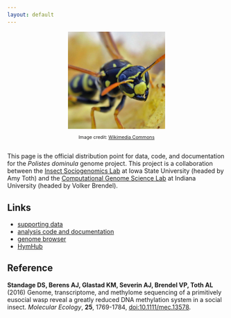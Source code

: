 ```yaml
---
layout: default
---
```


<div style="text-align: center; margin: 0 auto 2em auto">
  <img alt="European paper wasp" src="pdom.jpg" style="height: 16em" /><br />
  <p style="font-size: 8pt;">Image credit: <a href="http://commons.wikimedia.org/wiki/File:Polistes_dominulus_(%3Dgallicus)_-_head_(2005-10).jpg">Wikimedia Commons</a></p>
</div>

This page is the official distribution point for data, code, and documentation for the *Polistes dominula* genome project.
This project is a collaboration between the [Insect Sociogenomics Lab][tothlab] at Iowa State University (headed by Amy Toth) and the [Computational Genome Science Lab][brendelgroup] at Indiana University (headed by Volker Brendel).

## Links

- [supporting data](/data)
- [analysis code and documentation](/code)
- [genome browser](http://goblinx.soic.indiana.edu/PdomGDB)
- [HymHub][hymhub]


## Reference

**Standage DS, Berens AJ, Glastad KM, Severin AJ, Brendel VP, Toth AL** (2016) Genome, transcriptome, and methylome sequencing of a primitively eusocial wasp reveal a greatly reduced DNA methylation system in a social insect. *Molecular Ecology*, **25**, 1769-1784, [doi:10.1111/mec.13578](http://dx.doi.org/10.1111/mec.13578).

[tothlab]: http://www.public.iastate.edu/~amytoth/Toth_lab/Home.html
[brendelgroup]: http://brendelgroup.org/
[hymhub]: http://brendelgroup.github.io/HymHub

